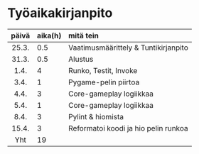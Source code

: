# Työaikakirjanpito
| päivä | aika(h) | mitä tein  |
| :----:|:-----| :-----|
| 25.3. | 0.5    | Vaatimusmäärittely & Tuntikirjanpito |
| 31.3. | 0.5    | Alustus |
| 1.4. | 4   | Runko, Testit, Invoke |
| 3.4. | 1   | Pygame-pelin piirtoa |
| 4.4. | 3  | Core-gameplay logiikkaa |
| 5.4. | 1  | Core-gameplay logiikkaa |
| 8.4. | 3  | Pylint & hiomista |
| 15.4. | 3  | Reformatoi koodi ja hio pelin runkoa |
| Yht | 19  |  |






